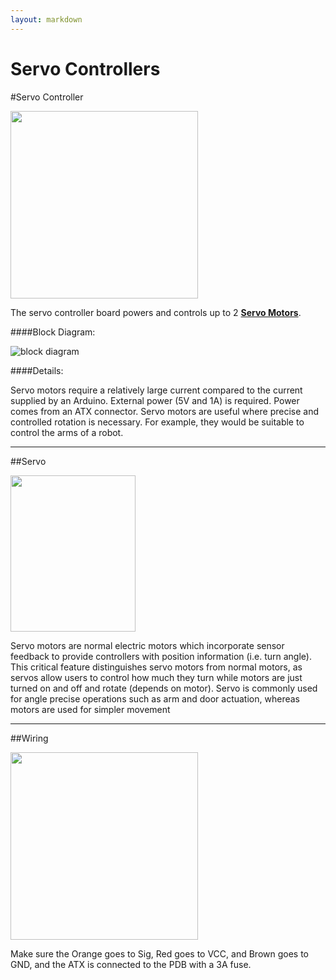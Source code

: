 ```yaml
---
layout: markdown
---
```


Servo Controllers
=========

#Servo Controller

<img src="https://discourse.pierobotics.org/uploads/default/original/1X/9121465f2aa6d72c5bb0547071a47c69e7657929.jpg" width="300" height="300">

The servo controller board powers and controls up to 2 [**Servo Motors**](#servo). 

####Block Diagram:

![block diagram](https://github.com/pioneers/SmartSensors/blob/master/Boards/ServoController/block_diag.png?raw=true)

####Details:

Servo motors require a relatively large current compared to the current supplied by an Arduino. External power (5V and 1A) is required. Power comes from an ATX connector. Servo motors are useful where precise and controlled rotation is necessary. For example, they would be suitable to control the arms of a robot.

---

##Servo <a name = "servo"></a>

<img src="https://discourse.pierobotics.org/uploads/default/original/1X/29b399489f1c1059971ded9bce1a38a6719890fa.png" width="200" height="250">

Servo motors are normal electric motors which incorporate sensor feedback to provide controllers with position information (i.e. turn angle). This critical feature distinguishes servo motors from normal motors, as servos allow users to control how much they turn while motors are just turned on and off and rotate (depends on motor). Servo is commonly used for angle precise operations such as arm and door actuation, whereas motors are used for simpler movement

---

##Wiring

<img src="http://i.imgur.com/tom9h4u.jpg" width="300">

Make sure the Orange goes to Sig, Red goes to VCC, and Brown goes to GND, and the ATX is connected to the PDB with a 3A fuse.
